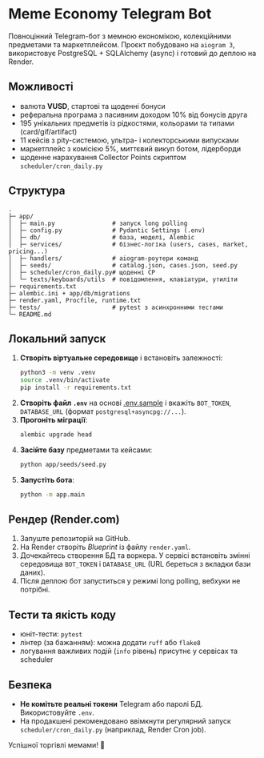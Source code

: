 # Meme Economy Telegram Bot

Повноцінний Telegram-бот з мемною економікою, колекційними предметами та маркетплейсом. Проєкт побудовано на `aiogram 3`, використовує PostgreSQL + SQLAlchemy (async) і готовий до деплою на Render.

## Можливості
- валюта **VUSD**, стартові та щоденні бонуси
- реферальна програма з пасивним доходом 10% від бонусів друга
- 195 унікальних предметів із рідкостями, кольорами та типами (card/gif/artifact)
- 11 кейсів з pity-системою, ультра- і колекторськими випусками
- маркетплейс з комісією 5%, миттєвий викуп ботом, лідерборди
- щоденне нарахування Collector Points скриптом `scheduler/cron_daily.py`

## Структура
```
.
├─ app/
│  ├─ main.py                # запуск long polling
│  ├─ config.py              # Pydantic Settings (.env)
│  ├─ db/                    # база, моделі, Alembic
│  ├─ services/              # бізнес-логіка (users, cases, market, pricing...)
│  ├─ handlers/              # aiogram-роутери команд
│  ├─ seeds/                 # catalog.json, cases.json, seed.py
│  ├─ scheduler/cron_daily.py# щоденні CP
│  └─ texts/keyboards/utils  # повідомлення, клавіатури, утиліти
├─ requirements.txt
├─ alembic.ini + app/db/migrations
├─ render.yaml, Procfile, runtime.txt
├─ tests/                    # pytest з асинхронними тестами
└─ README.md
```

## Локальний запуск
1. **Створіть віртуальне середовище** і встановіть залежності:
   ```bash
   python3 -m venv .venv
   source .venv/bin/activate
   pip install -r requirements.txt
   ```
2. **Створіть файл `.env`** на основі [.env.sample](.env.sample) і вкажіть `BOT_TOKEN`, `DATABASE_URL` (формат `postgresql+asyncpg://...`).
3. **Прогоніть міграції**:
   ```bash
   alembic upgrade head
   ```
4. **Засійте базу** предметами та кейсами:
   ```bash
   python app/seeds/seed.py
   ```
5. **Запустіть бота**:
   ```bash
   python -m app.main
   ```

## Рендер (Render.com)
1. Запуште репозиторій на GitHub.
2. На Render створіть *Blueprint* із файлу `render.yaml`.
3. Дочекайтесь створення БД та воркера. У сервісі встановіть змінні середовища `BOT_TOKEN` і `DATABASE_URL` (URL береться з вкладки бази даних).
4. Після деплою бот запуститься у режимі long polling, вебхуки не потрібні.

## Тести та якість коду
- юніт-тести: `pytest`
- лінтер (за бажанням): можна додати `ruff` або `flake8`
- логування важливих подій (`info` рівень) присутнє у сервісах та scheduler

## Безпека
- **Не комітьте реальні токени** Telegram або паролі БД. Використовуйте `.env`.
- На продакшені рекомендовано ввімкнути регулярний запуск `scheduler/cron_daily.py` (наприклад, Render Cron job).

Успішної торгівлі мемами! 🚀
